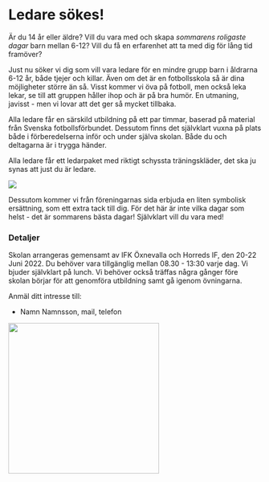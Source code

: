 # Ledare sökes!

Är du 14 år eller äldre? Vill du vara med och skapa _sommarens roligaste dagar_ barn mellan 6-12? Vill du få en erfarenhet att ta med dig för lång tid framöver?

Just nu söker vi dig som vill vara ledare för en mindre grupp barn i åldrarna 6-12 år, både tjejer och killar. Även om det är en fotbollsskola så är dina möjligheter större än så. Visst kommer vi öva på fotboll, men också leka lekar, se till att gruppen håller ihop och är på bra humör. En utmaning, javisst - men vi lovar att det ger så mycket tillbaka. 

Alla ledare får en särskild utbildning på ett par timmar, baserad på material från Svenska fotbollsförbundet. Dessutom finns det självklart vuxna på plats både i förberedelserna inför och under själva skolan. Både du och deltagarna är i trygga händer.

Alla ledare får ett ledarpaket med riktigt schyssta träningskläder, det ska ju synas att just du är ledare. 

<img src="https://aktiva.svenskfotboll.se/493521/globalassets/svff/bilderblock/aktiva/fotbollsskolan/fotbollsskolan_ledarklader.jpg/contentlarge"/>

Dessutom kommer vi från föreningarnas sida erbjuda en liten symbolisk ersättning, som ett extra tack till dig. För det här är inte vilka dagar som helst - det är sommarens bästa dagar! Självklart vill du vara med!

### Detaljer
Skolan arrangeras gemensamt av IFK Öxnevalla och Horreds IF, den 20-22 Juni 2022. Du behöver vara tillgänglig mellan 08.30 - 13:30 varje dag. Vi bjuder självklart på lunch. Vi behöver också träffas några gånger före skolan börjar för att genomföra utbildning samt gå igenom övningarna.

Anmäl ditt intresse till:
- Namn Namnsson, mail, telefon


<img src="images/logo_v4.png" height="300px" style="display:flex"/>




